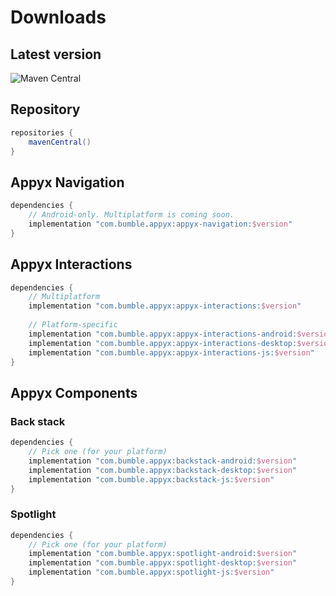 # Downloads

## Latest version

![Maven Central](https://img.shields.io/maven-central/v/com.bumble.appyx/appyx-navigation)

## Repository

```groovy
repositories {
    mavenCentral()
}
```

## Appyx Navigation

```groovy
dependencies {
    // Android-only. Multiplatform is coming soon.
    implementation "com.bumble.appyx:appyx-navigation:$version"
}
```

## Appyx Interactions

```groovy
dependencies {
    // Multiplatform
    implementation "com.bumble.appyx:appyx-interactions:$version"
    
    // Platform-specific
    implementation "com.bumble.appyx:appyx-interactions-android:$version"
    implementation "com.bumble.appyx:appyx-interactions-desktop:$version"
    implementation "com.bumble.appyx:appyx-interactions-js:$version"
}
```

## Appyx Components

### Back stack

```groovy
dependencies {
    // Pick one (for your platform)
    implementation "com.bumble.appyx:backstack-android:$version"
    implementation "com.bumble.appyx:backstack-desktop:$version"
    implementation "com.bumble.appyx:backstack-js:$version"
}
```

### Spotlight

```groovy
dependencies {
    // Pick one (for your platform)
    implementation "com.bumble.appyx:spotlight-android:$version"
    implementation "com.bumble.appyx:spotlight-desktop:$version"
    implementation "com.bumble.appyx:spotlight-js:$version"
}
```
